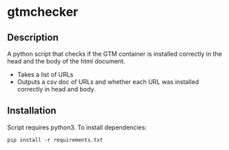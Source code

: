 # gtmchecker

## Description
A python script that checks if the GTM container is installed correctly in the head and the body of the html document.
- Takes a list of URLs
- Outputs a csv doc of URLs and whether each URL was installed correctly in head and body.

## Installation
Script requires python3.
To install dependencies:
```
pip install -r requirements.txt
```
